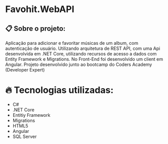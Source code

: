 # Favohit.WebAPI
## :clipboard: Sobre o projeto: 
Aplicação para adicionar e favoritar músicas de um album, com autenticação de usuário.
Utilizando arquitetura de REST API, com uma Api desenvolvida em .NET Core, utilizando recursos de acesso a dados com Entity Framework e Migrations.
No Front-End foi desenvolvido um client em Angular.
Projeto desenvolvido junto ao bootcamp do Coders Academy (Developer Expert)
# :fire: Tecnologias utilizadas:
* C#
* .NET Core
* Entitiy Framework
* Migrations
* HTML5
* Angular
* SQL Server

